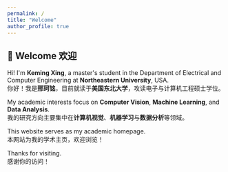 ```yaml
---
permalink: /
title: "Welcome"
author_profile: true
---
```


## 👋 Welcome 欢迎

Hi! I'm **Keming Xing**, a master's student in the Department of Electrical and Computer Engineering at **Northeastern University**, USA.  
你好！我是**邢珂铭**，目前就读于**美国东北大学**，攻读电子与计算机工程硕士学位。

My academic interests focus on **Computer Vision**, **Machine Learning**, and **Data Analysis**.  
我的研究方向主要集中在**计算机视觉**、**机器学习**与**数据分析**等领域。

<!--
🛠️ Projects / Skills / Interests:
You can add a paragraph here about the technical tools, programming languages, or recent projects you’re working on.
你可以在这里添加关于技能、使用的技术、项目经验、研究兴趣等的介绍。
-->

<!--
📄 Resume / 📬 Contact:
You can also include a downloadable resume link and email contact here.
你也可以在这里放上简历下载链接，或注明联系邮箱。
-->

This website serves as my academic homepage.  
本网站为我的学术主页，欢迎浏览！

Thanks for visiting.  
感谢你的访问！
